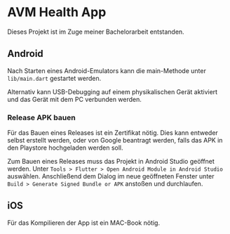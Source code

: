 # AVM Health App
Dieses Projekt ist im Zuge meiner Bachelorarbeit entstanden. 

## Android
Nach Starten eines Android-Emulators kann die main-Methode unter `lib/main.dart` gestartet werden.

Alternativ kann USB-Debugging auf einem physikalischen Gerät aktiviert und das Gerät mit dem PC verbunden werden.

### Release APK bauen
Für das Bauen eines Releases ist ein Zertifikat nötig. Dies kann entweder selbst erstellt werden, oder von Google beantragt werden, falls das APK in den Playstore hochgeladen werden soll. 

Zum Bauen eines Releases muss das Projekt in Android Studio geöffnet werden. Unter `Tools > Flutter > Open Android Module in Android Studio` auswählen. Anschließend dem Dialog im neue geöffneten Fenster unter `Build > Generate Signed Bundle or APK` anstoßen und durchlaufen. 

## iOS
Für das Kompilieren der App ist ein MAC-Book nötig. 
